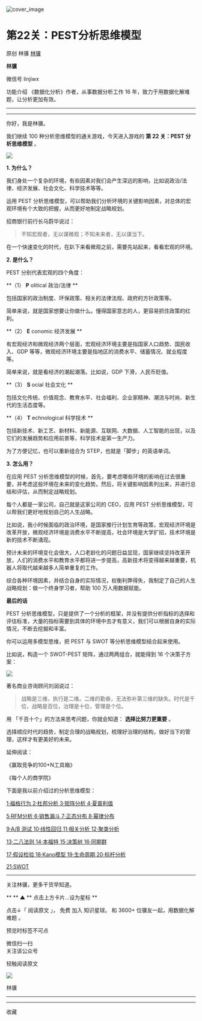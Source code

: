 ![cover_image](https://mmbiz.qlogo.cn/mmbiz_jpg/giaycic3UNwo3rL5eSdegWiblCTg1ugb2mUN2EuE4Py1CatmSBiaRUA1GaibgO6caQ0a6tuUNGOxQGxgo0JEUjD8icTQ/0?wx_fmt=jpeg)

#  第22关：PEST分析思维模型

原创  林骥  [ 林骥 ](javascript:void\(0\);)

**林骥**

微信号  linjiwx

功能介绍  《数据化分析》作者，从事数据分析工作 16 年，致力于用数据化解难题，让分析更加有效。

__ __

__ _ _ _ _

你好，我是林骥。

我们继续 100 种分析思维模型的通关游戏，今天进入游戏的 **第 22 关：PEST 分析思维模型** 。

![](https://mmbiz.qpic.cn/mmbiz_png/giaycic3UNwo3rL5eSdegWiblCTg1ugb2mUSibv1TsV8afGuod5DbAnxS02wU3tsA5n2ZvX2fnCaAPDcV5dM981VXA/640?wx_fmt=png)

**1\. 为什么？**

我们身处一个复杂的环境，有些因素对我们会产生深远的影响，比如说政治/法律、经济发展、社会文化、科学技术等等。

运用 PEST 分析思维模型，可以帮助我们分析环境的关键影响因素，对总体的宏观环境有个大致的把握，从而更好地制定战略规划。

招商银行前行长马蔚华说过：

> 不知宏观者，无以谋微观；不知未来者，无以谋当下。

在一个快速变化的时代，在趴下来看微观之前，需要先站起来，看看宏观的环境。  

**2\. 是什么？**

PEST 分别代表宏观的四个角度：

**（1） **P** olitical  政治/法律 **

包括国家的政治制度、环保政策、相关的法律法规、政府的方针政策等。

简单来说，就是国家想要让你做什么。懂得国家意志的人，更容易抓住政策的红利。  

**（2） **E** conomic  经济发展 **

有宏观经济和微观经济两个层面，宏观经济环境主要是指国家人口趋势、国民收入、GDP 等等，微观经济环境主要是指地区的消费水平、储蓄情况、就业程度等。

简单来说，就是看经济的潮起潮落。比如说，GDP 下滑，人民币贬值。  

**（3） **S** ocial  社会文化 **

包括文化传统、价值观念、教育水平、社会福利、企业家精神、潮流与时尚、新生代的生活态度等。

**（4） **T** echnological  科学技术 **

包括新技术、新工艺、新材料、新能源、互联网、大数据、人工智能的出现，以及它们的发展趋势和应用前景等，科学技术是第一生产力。

为了方便记忆，也可以重新组合为 STEP，也就是「脚步」的英语单词。

**3\. 怎么用？**

在应用 PEST
分析思维模型的时候，首先，要考虑哪些环境的影响在过去很重要，并考虑这些环境在未来的变化趋势。然后，将关键影响因素列出来，并进行总结和评估，从而制定战略规划。

每个人都是一家公司，自己就是这家公司的 CEO，应用 PEST 分析思维模型，可以帮我们更好地规划自己的人生战略。

比如说，我小时候面临的政治环境，是国家推行计划生育等政策，宏观经济环境是改革开放，微观经济环境是消费水平不断提高，社会环境是大学扩招，技术环境是新的技术不断涌现。

预计未来的环境变化会很大，人口老龄化的问题日益显现，国家继续坚持改革开放，人们的消费水平和教育水平都将进一步提高，高新技术将变得越来越重要，机器人将取代越来越多人简单重复的工作。

综合各种环境因素，并结合自身的实际情况，权衡利弊得失，我制定了自己的人生战略规划：做一个终身学习者，帮助 100 万人用数据赋能。

**最后的话**

PEST
分析思维模型，只是提供了一个分析的框架，并没有提供分析指标的选择和评估标准，大量的指标需要到具体的环境中去才有意义，我们可以根据自身的实际情况，不断去挖掘和丰富。

你可以运用多模型思维，把 PEST 与 SWOT 等分析思维模型结合起来使用。

比如说，构造一个 SWOT-PEST 矩阵，通过两两组合，就能得到 16 个决策子方案：

![](https://mmbiz.qpic.cn/mmbiz_png/giaycic3UNwo3rL5eSdegWiblCTg1ugb2mUPGFaHGicDAHOXjB8j9KuTuFiaekiaeWtyYuduT0n4xRaKu0uNfQv8M8SA/640?wx_fmt=png)

著名商业咨询顾问刘润说过：

> 战略是三维，执行是二维。二维的勤奋，无法弥补第三维的缺失。时代是千位，战略是百位，治理是十位，管理是个位。

用  「千百十个」的方法来思考问题，你就会知道：  **选择比努力更重要** 。

选择顺应时代的趋势，制定合理的战略规划，梳理好治理的结构，做好当下的管理，这样才有更美好的未来。

延伸阅读：

《赢取竞争的100+N工具箱》

《每个人的商学院》

下面是我以前介绍过的分析思维模型：

[ 1·福格行为
](https://mp.weixin.qq.com/s?__biz=MzA4ODE2OTIxMw==&mid=2653477258&idx=1&sn=b55e3f648f903eec82177e78494e1f5f&scene=21#wechat_redirect
"1·福格行为") [ 2·杜邦分析
](https://mp.weixin.qq.com/s?__biz=MzA4ODE2OTIxMw==&mid=2653477282&idx=1&sn=3507ad55727800c2c0a2089665a61634&scene=21#wechat_redirect
"2·杜邦分析") [ 3·矩阵分析
](https://mp.weixin.qq.com/s?__biz=MzA4ODE2OTIxMw==&mid=2653477299&idx=1&sn=cdb2c2f2f7ac510f8de918f7dfca7b8c&scene=21#wechat_redirect
"3·矩阵分析") [ 4·夏普利值
](https://mp.weixin.qq.com/s?__biz=MzA4ODE2OTIxMw==&mid=2653477319&idx=1&sn=a5e8945da69db7cd14e76173694fbc73&scene=21#wechat_redirect
"4·夏普利值")

[ 5·RFM分析
](https://mp.weixin.qq.com/s?__biz=MzA4ODE2OTIxMw==&mid=2653477360&idx=1&sn=be2c4457318600fd9b5702c061c63672&scene=21#wechat_redirect
"5·RFM分析") [ 6·销售漏斗
](https://mp.weixin.qq.com/s?__biz=MzA4ODE2OTIxMw==&mid=2653477417&idx=1&sn=f12ee0f36a8b459060dcb517088b22d8&scene=21#wechat_redirect
"6·销售漏斗") [ 7·正态分布
](https://mp.weixin.qq.com/s?__biz=MzA4ODE2OTIxMw==&mid=2653477503&idx=1&sn=49d9b1e1355358a85a3ae15198ff2757&scene=21#wechat_redirect
"7·正态分布") [ 8·幂律分布
](https://mp.weixin.qq.com/s?__biz=MzA4ODE2OTIxMw==&mid=2653477556&idx=1&sn=d2642afe4a49f020d73cc73b07b075a1&scene=21#wechat_redirect
"8·幂律分布")

[ 9·A/B 测试
](https://mp.weixin.qq.com/s?__biz=MzA4ODE2OTIxMw==&mid=2653477755&idx=1&sn=6097fc38a9d2aa0562d0aaca39cb9222&scene=21#wechat_redirect
"9·A/B 测试") [ 10·线性回归
](https://mp.weixin.qq.com/s?__biz=MzA4ODE2OTIxMw==&mid=2653477762&idx=1&sn=bfc400a41d0f344016de3529de612fef&scene=21#wechat_redirect
"10·线性回归") [ 11·相关分析
](https://mp.weixin.qq.com/s?__biz=MzA4ODE2OTIxMw==&mid=2653477819&idx=1&sn=b8aabdb1e2511fe5829bb75880036be4&scene=21#wechat_redirect
"11·相关分析") [ 12·聚类分析
](https://mp.weixin.qq.com/s?__biz=MzA4ODE2OTIxMw==&mid=2653477838&idx=1&sn=4064489391aeaef9de2c3b69af564e68&scene=21#wechat_redirect
"12·聚类分析")

[ 13·二八法则
](https://mp.weixin.qq.com/s?__biz=MzA4ODE2OTIxMw==&mid=2653477874&idx=1&sn=cffe7167aa2a92a46a3fb26147cb5bde&scene=21#wechat_redirect
"13·二八法则") [ 14·本福特
](https://mp.weixin.qq.com/s?__biz=MzA4ODE2OTIxMw==&mid=2653478148&idx=1&sn=a4d7a79a41b239afb126f1373015205f&scene=21#wechat_redirect
"14·本福特") [ 15·决策树
](https://mp.weixin.qq.com/s?__biz=MzA4ODE2OTIxMw==&mid=2653478210&idx=1&sn=5024df4a09dd12c817f68c3bde37277b&scene=21#wechat_redirect
"15·决策树") [ 16·同期群
](https://mp.weixin.qq.com/s?__biz=MzA4ODE2OTIxMw==&mid=2653478233&idx=1&sn=5d304747a17105f0827a727b268d3289&scene=21#wechat_redirect
"16·同期群")

[ 17·假设检验
](https://mp.weixin.qq.com/s?__biz=MzA4ODE2OTIxMw==&mid=2653478244&idx=1&sn=691c8217e968c942e8a9a3ea4e5ad730&scene=21#wechat_redirect
"17·假设检验") [ 18·Kano模型
](https://mp.weixin.qq.com/s?__biz=MzA4ODE2OTIxMw==&mid=2653478304&idx=1&sn=45e14663d032ae66f270feb3ba05efc8&scene=21#wechat_redirect
"18·Kano模型") [ 19·生命周期
](https://mp.weixin.qq.com/s?__biz=MzA4ODE2OTIxMw==&mid=2653478327&idx=1&sn=4bd1bb87e2d06bf6089fb29ce6b80b8e&scene=21#wechat_redirect
"19·生命周期") [ 20·标杆分析
](https://mp.weixin.qq.com/s?__biz=MzA4ODE2OTIxMw==&mid=2653478421&idx=1&sn=990622bdd1df15f094bcd88161cc4afb&scene=21#wechat_redirect
"20·标杆分析")

[ 21·SWOT
](https://mp.weixin.qq.com/s?__biz=MzA4ODE2OTIxMw==&mid=2653479027&idx=1&sn=10c9a7f6258cf19165c5a8b3ab30ff03&scene=21#wechat_redirect
"21·SWOT")

* * *

  

关注林骥，更多干货早知道。

** ** ▲  ** 点击上方卡片...设为星标  **  
  
点击↓「  阅读原文  」，  免费  加入  知识星球。  和  3600+  位骥友一起，用数据化解难题  。

预览时标签不可点

微信扫一扫  
关注该公众号



轻触阅读原文

![](http://mmbiz.qpic.cn/mmbiz_png/giaycic3UNwo3rBmMJ1emiaHxRCj3Om1wuZZCsgHvFSR3sVQrPsicIlRiaGUicJD8KCZibrmu0FzGBc6aBzfBz3HLIeDA/0?wx_fmt=png)

林骥







****



****



  收藏

